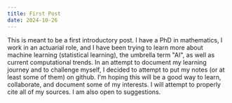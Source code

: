 ```yaml
---
title: First Post
date: 2024-10-26
---
```

This is meant to be a first introductory post. I have a PhD in mathematics, I work in an actuarial role, and I have been trying to learn more about machine learning (statistical learning), the umbrella term "AI", as well as current computational trends. In an attempt to document my learning journey and to challenge myself, I decided to attempt to put my notes (or at least some of them) on github. I'm hoping this will be a good way to learn, collaborate, and document some of my interests. I will attempt to properly cite all of my sources. I am also open to suggestions. 
